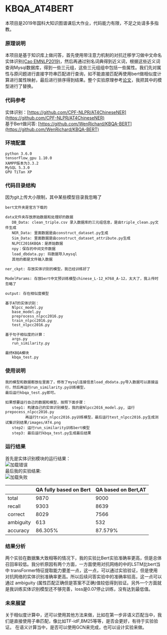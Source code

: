 # KBQA_AT4BERT
   本项目是2019年国科大知识图谱课后大作业，代码能力有限，不足之处请多多指教。
   
### 原理说明
  本项目是基于知识库上做问答，首先使用带注意力机制的对抗迁移学习做中文命名实体识别[(Cao EMNLP2019)]( http://aclweb.org/anthology/D18-1017)，然后再通过别名词典得到近义词，根据这些近义词查询Mysql数据库，得到一些三元组，这些三元组组中包括一些属性。我们先对属性与原问题进行直接字符串匹配进行查询，如不能直接匹配再使用bert做相似度计算进行属性映射，最后进行排序得到结果。整个实验原理参考[论文](http://www.doc88.com/p-9095635489643.html)，我把其中的模型进行了替换。
 
### 代码参考
  实体识别：[https://github.com/CPF-NLPR/AT4ChineseNER](https://github.com/CPF-NLPR/AT4ChineseNER)<br/>
  基于Bert做问答: [https://github.com/WenRichard/KBQA-BERT](https://github.com/WenRichard/KBQA-BERT)

### 环境配置
   ```
   python 3.6.0
   tensorFlow_gpu 1.10.0
   XAMPP版本为3.3.2
   MySQL 5.3.0
   GPU TiTan XP
   ```

### 代码目录结构
   因为git上传大小限制，其中某些模型目录我忽略了<br/>
   ```
   bert文件夹是官方下载的
   
   data文件夹存放原始数据和处理好的数据
      DB_Data: clean_triple.csv 录入数据库的三元组信息，是由triple_clean.py文件生成
      NER_Data: 里面数据是由construct_dataset.py生成
      Sim_Data: 里面数据是由construct_dataset_attribute.py生成
      NLPCC2016KBQA：是原始数据
      npy：保存的中间文件数据
      load_dbdata.py: 将数据导入mysql
      其他的都是文件输入数据
   
   ner_ckpt: 存放实体识别的模型，我已经训练好了
   
   ModelParams: 存放bert中文预训练模型chinese_L-12_H768_A-12，太大了，我上传时忽略了
   
   output: 存在相似度模型
   
   基于AT的实体识别：
      Nlpcc_model.py 
      base_model.py
      preprocess_nlpcc2016.py
      train_nlpcc2016.py
      test_nlpcc2016.py
      
   基于句子相似度的计算：
      args.py
      run_similarity.py
   
   最终KBQA模块
      kbqa_test.py
   ```
 ### 使用说明
   ```
   我的模型和数据都放在里面了，修改了mysql连接信息load_dbdata.py导入数据可以直接运行，然后再运行run_similarity.py训练模型，
   最后运行kbqa_test.py即可。
   
   如果想要运行自己的数据和模型，按照下面步骤：
      step1: 构建自己的实体识别模型，我的是Nlpcc2016_model.py, 运行prepocess_nlpcc2016.py
            再运行train_nlpcc2016.py训练模型，最后运行test_nlpcc2016.py生成测试集识别结果/images/AT4.png
      step2: 运行run_similarity训练bert模型
      step3: 最后运行kbqa_test.py生成最后结果
   ```
  ### 运行结果
   首先是实体识别模块的运行结果：<br/>
   ![加载错误](https://github.com/yeweiyangxinci/KBQA_AT4BERT/blob/master/images/AT4.png)<br/>
   最后我的实验结果:<br/>
   ![加载失败](https://github.com/yeweiyangxinci/KBQA_AT4BERT/blob/master/images/kbqa.png)<br/>

   ||QA fully based on Bert|QA based on Bert,AT|
   |:---|:---|:---|
   |total|9870|9000|
   |recall|9303|8639|
   |correct|8029|7566|
   |ambiguity|613|532|
   |accuracy|86.305%|87.579%|
   ### 结果分析
   两个实验在数据集大致相等的情况下，我的实验比Bert实验准确率更高，但是总体召回率较低。我分析原因有两个方面，一方面使用对抗网络的中的LSTM比bert当中    transFormer特征提取能力要差一点，这一点，可以通过实验验证，但是使用对抗网络的实体识别准确率更高。所以后续问答实验中的准确率较高，这一点可以通过      ambiguity (属性匹配正确但是答案不正确)值较低得到验证。另外一个方面就是我训练实体识别模型还不够完善，loss是0.07停止训练，没有达到最低值。
   
   ### 未来展望
   关于相似度计算中，还可以使用其他方法来做，比如在第一步非语义匹配当中，我们是直接使用子串匹配，像比如TF-idF,BM25等等，是否会更好，有待于实验验证。    在语义计算当中，是否可以使用GCN来完成，也可以设计实验来做。
  
